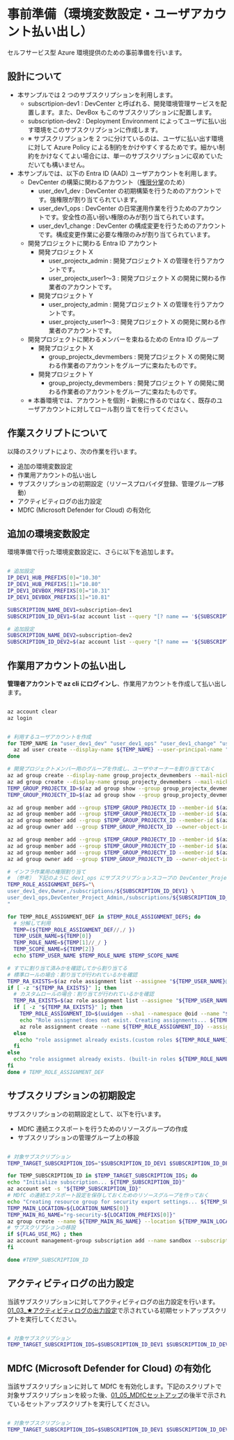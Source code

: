 # 事前準備（環境変数設定・ユーザアカウント払い出し）

セルフサービス型 Azure 環境提供のための事前準備を行います。

## 設計について

- 本サンプルでは 2 つのサブスクリプションを利用します。
  - subscrtipion-dev1 : DevCenter と呼ばれる、開発環境管理サービスを配置します。また、DevBox もこのサブスクリプションに配置します。
  - subscription-dev2 : Deployment Environment によってユーザに払い出す環境をこのサブスクリプションに作成します。
  - ※ サブスクリプションを 2 つに分けているのは、ユーザに払い出す環境に対して Azure Policy による制約をかけやすくするためです。細かい制約をかけなくてよい場合には、単一のサブスクリプションに収めていただいても構いません。
- 本サンプルでは、以下の Entra ID (AAD) ユーザアカウントを利用します。
  - DevCenter の構築に関わるアカウント（[権限分掌](../00.環境準備/00_04_作業用ユーザアカウントの作成.md)のため）
    - user_dev1_dev : DevCenter の初期構築を行うためのアカウントです。強権限が割り当てられています。
    - user_dev1_ops : DevCenter の日常運用作業を行うためのアカウントです。安全性の高い弱い権限のみが割り当てられています。
    - user_dev1_change : DevCenter の構成変更を行うためのアカウントです。構成変更作業に必要な権限のみが割り当てられています。
  - 開発プロジェクトに関わる Entra ID アカウント
    - 開発プロジェクト X
      - user_projectx_admin : 開発プロジェクト X の管理を行うアカウントです。
      - user_projectx_user1～3 : 開発プロジェクト X の開発に関わる作業者のアカウントです。
    - 開発プロジェクト Y
      - user_projecty_admin : 開発プロジェクト X の管理を行うアカウントです。
      - user_projecty_user1～3 : 開発プロジェクト X の開発に関わる作業者のアカウントです。
  - 開発プロジェクトに関わるメンバーを束ねるための Entra ID グループ
    - 開発プロジェクト X
      - group_projectx_devmembers : 開発プロジェクト X の開発に関わる作業者のアカウントをグループに束ねたものです。
    - 開発プロジェクト Y
      - group_projecty_devmembers : 開発プロジェクト Y の開発に関わる作業者のアカウントをグループに束ねたものです。
  - ※ 本番環境では、アカウントを個別・新規に作るのではなく、既存のユーザアカウントに対してロール割り当てを行ってください。

## 作業スクリプトについて

以降のスクリプトにより、次の作業を行います。

- 追加の環境変数設定
- 作業用アカウントの払い出し
- サブスクリプションの初期設定（リソースプロバイダ登録、管理グループ移動）
- アクティビティログの出力設定
- MDfC (Microsoft Defender for Cloud) の有効化

## 追加の環境変数設定

環境準備で行った環境変数設定に、さらに以下を追加します。

``` bash

# 追加設定
IP_DEV1_HUB_PREFIXS[0]="10.30"
IP_DEV1_HUB_PREFIXS[1]="10.80"
IP_DEV1_DEVBOX_PREFIXS[0]="10.31"
IP_DEV1_DEVBOX_PREFIXS[1]="10.81"

SUBSCRIPTION_NAME_DEV1=subscription-dev1
SUBSCRIPTION_ID_DEV1=$(az account list --query "[? name == '${SUBSCRIPTION_NAME_DEV1}'].id" -o tsv)

# 追加設定
SUBSCRIPTION_NAME_DEV2=subscription-dev2
SUBSCRIPTION_ID_DEV2=$(az account list --query "[? name == '${SUBSCRIPTION_NAME_DEV2}'].id" -o tsv)

```

## 作業用アカウントの払い出し

**管理者アカウントで az cli にログインし**、作業用アカウントを作成して払い出します。

```bash

az account clear
az login

```

```bash

# 利用するユーザアカウントを作成
for TEMP_NAME in "user_dev1_dev" "user_dev1_ops" "user_dev1_change" "user_projectx_admin" "user_projectx_user1" "user_projectx_user2" "user_projectx_user3" "user_projecty_admin" "user_projecty_user1" "user_projecty_user2" "user_projecty_user3"; do
  az ad user create --display-name ${TEMP_NAME} --user-principal-name "${TEMP_NAME}@${PRIMARY_DOMAIN_NAME}" --password ${ADMIN_PASSWORD} --force-change-password-next-sign-in false
done

# 開発プロジェクトメンバー用のグループを作成し、ユーザやオーナーを割り当てておく
az ad group create --display-name group_projectx_devmembers --mail-nickname group_projectx_devmembers
az ad group create --display-name group_projecty_devmembers --mail-nickname group_projecty_devmembers
TEMP_GROUP_PROJECTX_ID=$(az ad group show --group group_projectx_devmembers --query id -o tsv)
TEMP_GROUP_PROJECTY_ID=$(az ad group show --group group_projecty_devmembers --query id -o tsv)

az ad group member add --group $TEMP_GROUP_PROJECTX_ID --member-id $(az ad user show --id "user_projectx_user1@${PRIMARY_DOMAIN_NAME}" --query id -o tsv)
az ad group member add --group $TEMP_GROUP_PROJECTX_ID --member-id $(az ad user show --id "user_projectx_user2@${PRIMARY_DOMAIN_NAME}" --query id -o tsv)
az ad group member add --group $TEMP_GROUP_PROJECTX_ID --member-id $(az ad user show --id "user_projectx_user3@${PRIMARY_DOMAIN_NAME}" --query id -o tsv)
az ad group owner add --group $TEMP_GROUP_PROJECTX_ID --owner-object-id $(az ad user show --id "user_projectx_admin@${PRIMARY_DOMAIN_NAME}" --query id -o tsv)

az ad group member add --group $TEMP_GROUP_PROJECTY_ID --member-id $(az ad user show --id "user_projecty_user1@${PRIMARY_DOMAIN_NAME}" --query id -o tsv)
az ad group member add --group $TEMP_GROUP_PROJECTY_ID --member-id $(az ad user show --id "user_projecty_user2@${PRIMARY_DOMAIN_NAME}" --query id -o tsv)
az ad group member add --group $TEMP_GROUP_PROJECTY_ID --member-id $(az ad user show --id "user_projecty_user3@${PRIMARY_DOMAIN_NAME}" --query id -o tsv)
az ad group owner add --group $TEMP_GROUP_PROJECTY_ID --owner-object-id $(az ad user show --id "user_projecty_admin@${PRIMARY_DOMAIN_NAME}" --query id -o tsv)

# インフラ作業用の権限割り当て
# （参考） 下記のように dev1_ops にサブスクリプションスコープの DevCenter_Project_Admin 権限を充てておくと、すべてのプロジェクトに対する管理者権限を持つことができるようになるので便利
TEMP_ROLE_ASSIGNMENT_DEFS="\
user_dev1_dev,Owner,/subscriptions/${SUBSCRIPTION_ID_DEV1} \
user_dev1_ops,DevCenter_Project_Admin,/subscriptions/${SUBSCRIPTION_ID_DEV1} \
"

for TEMP_ROLE_ASSIGNMENT_DEF in $TEMP_ROLE_ASSIGNMENT_DEFS; do
  # 分解して利用
  TEMP=(${TEMP_ROLE_ASSIGNMENT_DEF//,/ })
  TEMP_USER_NAME=${TEMP[0]}
  TEMP_ROLE_NAME=${TEMP[1]//_/ }
  TEMP_SCOPE_NAME=${TEMP[2]}
  echo $TEMP_USER_NAME $TEMP_ROLE_NAME $TEMP_SCOPE_NAME

# すでに割り当て済みかを確認してから割り当てる
# 標準ロールの場合：割り当てが行われているかを確認
TEMP_RA_EXISTS=$(az role assignment list --assignee "${TEMP_USER_NAME}@${PRIMARY_DOMAIN_NAME}" --scope "${TEMP_SCOPE_NAME}" --query "[? roleDefinitionName == '${TEMP_ROLE_NAME}']" -o tsv)
if [ -z "${TEMP_RA_EXISTS}" ]; then
  # カスタムロールの場合：割り当てが行われているかを確認
  TEMP_RA_EXISTS=$(az role assignment list --assignee "${TEMP_USER_NAME}@${PRIMARY_DOMAIN_NAME}" --scope "${TEMP_SCOPE_NAME}" --query "[? ends_with(roleDefinitionId , '${TEMP_ROLE_NAME}')]" -o tsv)
  if [ -z "${TEMP_RA_EXISTS}" ]; then
    TEMP_ROLE_ASSIGNMENT_ID=$(uuidgen --sha1 --namespace @oid --name "${TEMP_ROLE_ASSIGNMENT_DEF}")
    echo "Role assignmet does not exist. Creating assignments... ${TEMP_ROLE_ASSIGNMENT_DEF} ${TEMP_ROLE_ASSIGNMENT_ID}"
    az role assignment create --name ${TEMP_ROLE_ASSIGNMENT_ID} --assignee "${TEMP_USER_NAME}@${PRIMARY_DOMAIN_NAME}" --role "${TEMP_ROLE_NAME}" --scope "${TEMP_SCOPE_NAME}"
  else
    echo "role assignmet already exists.(custom roles ${TEMP_ROLE_NAME})"
  fi
else
  echo "role assignmet already exists. (built-in roles ${TEMP_ROLE_NAME})"
fi
done # TEMP_ROLE_ASSIGNMENT_DEF

```

## サブスクリプションの初期設定

サブスクリプションの初期設定として、以下を行います。

- MDfC 連続エクスポートを行うためのリソースグループの作成
- サブスクリプションの管理グループ上の移設

```bash

# 対象サブスクリプション
TEMP_TARGET_SUBSCRIPTION_IDS="$SUBSCRIPTION_ID_DEV1 $SUBSCRIPTION_ID_DEV2"

for TEMP_SUBSCRIPTION_ID in $TEMP_TARGET_SUBSCRIPTION_IDS; do
echo "Initialize subscription... ${TEMP_SUBSCRIPTION_ID}"
az account set -s "${TEMP_SUBSCRIPTION_ID}"
# MDfC の連続エクスポート設定を保存しておくためのリソースグループを作っておく
echo "Creating resource group for security export settings... ${TEMP_SUBSCRIPTION_ID}"
TEMP_MAIN_LOCATION=${LOCATION_NAMES[0]}
TEMP_MAIN_RG_NAME="rg-security-${LOCATION_PREFIXS[0]}"
az group create --name ${TEMP_MAIN_RG_NAME} --location ${TEMP_MAIN_LOCATION}
# サブスクリプションの移設
if ${FLAG_USE_MG} ; then
az account management-group subscription add --name sandbox --subscription ${TEMP_SUBSCRIPTION_ID}
fi

done #TEMP_SUBSCRIPTION_ID

```

## アクティビティログの出力設定

当該サブスクリプションに対してアクティビティログの出力設定を行います。[01_03_★アクティビティログの出力設定](/01.初期環境セットアップ/01_03_★アクティビティログの出力設定.md)で示されている初期セットアップスクリプトを実行してください。

```bash

# 対象サブスクリプション
TEMP_TARGET_SUBSCRIPTION_IDS=$SUBSCRIPTION_ID_DEV1 $SUBSCRIPTION_ID_DEV2

```

## MDfC (Microsoft Defender for Cloud) の有効化

当該サブスクリプションに対して MDfC を有効化します。下記のスクリプトで対象サブスクリプションを絞った後、[01_05_MDfCセットアップ](/01.初期環境セットアップ/01_05_MDfCセットアップ.md)の後半で示されているセットアップスクリプトを実行してください。

```bash

# 対象サブスクリプション
TEMP_TARGET_SUBSCRIPTION_IDS=$SUBSCRIPTION_ID_DEV1 $SUBSCRIPTION_ID_DEV2

```
